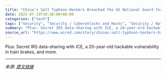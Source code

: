 ```yaml
---
title: "China’s Salt Typhoon Hackers Breached the US National Guard for Nearly a Year"
date: 2025-07-19T10:30:00+08:00
categories: ["tech"]
tags: ["Security", "Security / Cyberattacks and Hacks", "Security / National Security", "Security / Privacy", "security roundup", "cybersecurity", "hacking", "China", "Military", "Security Roundup"]
summary: "Plus: Secret IRS data-sharing with ICE, a 20-year-old hackable vulnerability in train brakes, and more."
source_url: "https://www.wired.com/story/chinas-salt-typhoon-hackers-breached-the-us-national-guard-for-nearly-a-year/"
---
```


Plus: Secret IRS data-sharing with ICE, a 20-year-old hackable vulnerability in train brakes, and more.

---

*来源: [原文链接](https://www.wired.com/story/chinas-salt-typhoon-hackers-breached-the-us-national-guard-for-nearly-a-year/)*
